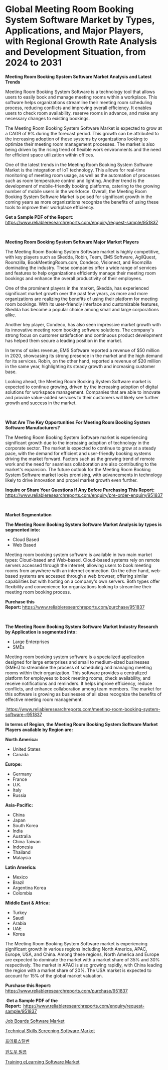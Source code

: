 <p><h1>Global Meeting Room Booking System Software Market by Types, Applications, and Major Players, with Regional Growth Rate Analysis and Development Situation, from 2024 to 2031</h1></p><p><strong>Meeting Room Booking System Software Market Analysis and Latest Trends</strong></p>
<p><p>Meeting Room Booking System Software is a technology tool that allows users to easily book and manage meeting rooms within a workplace. This software helps organizations streamline their meeting room scheduling process, reducing conflicts and improving overall efficiency. It enables users to check room availability, reserve rooms in advance, and make any necessary changes to existing bookings.</p><p>The Meeting Room Booking System Software Market is expected to grow at a CAGR of 9% during the forecast period. This growth can be attributed to the increasing adoption of these systems by organizations looking to optimize their meeting room management processes. The market is also being driven by the rising trend of flexible work environments and the need for efficient space utilization within offices.</p><p>One of the latest trends in the Meeting Room Booking System Software Market is the integration of IoT technology. This allows for real-time monitoring of meeting room usage, as well as the automation of processes such as room temperature control and lighting. Another trend is the development of mobile-friendly booking platforms, catering to the growing number of mobile users in the workforce. Overall, the Meeting Room Booking System Software Market is poised for significant growth in the coming years as more organizations recognize the benefits of using these tools to improve their workplace efficiency.</p></p>
<p><strong>Get a Sample PDF of the Report:&nbsp;</strong> <a href="https://www.reliableresearchreports.com/enquiry/request-sample/951837">https://www.reliableresearchreports.com/enquiry/request-sample/951837</a></p>
<p>&nbsp;</p>
<p><strong>Meeting Room Booking System Software Major Market Players</strong></p>
<p><p>The Meeting Room Booking System Software market is highly competitive, with key players such as Skedda, Robin, Teem, EMS Software, AgilQuest, Roomzilla, BookMeetingRoom.com, Condeco, Visionect, and Roomzilla dominating the industry. These companies offer a wide range of services and features to help organizations efficiently manage their meeting room bookings and enhance the overall productivity of their employees.</p><p>One of the prominent players in the market, Skedda, has experienced significant market growth over the past few years, as more and more organizations are realizing the benefits of using their platform for meeting room bookings. With its user-friendly interface and customizable features, Skedda has become a popular choice among small and large corporations alike.</p><p>Another key player, Condeco, has also seen impressive market growth with its innovative meeting room booking software solutions. The company's strong focus on customer satisfaction and continuous product development has helped them secure a leading position in the market.</p><p>In terms of sales revenue, EMS Software reported a revenue of $50 million in 2020, showcasing its strong presence in the market and the high demand for its services. Robin, on the other hand, reported a revenue of $20 million in the same year, highlighting its steady growth and increasing customer base.</p><p>Looking ahead, the Meeting Room Booking System Software market is expected to continue growing, driven by the increasing adoption of digital solutions for workspace management. Companies that are able to innovate and provide value-added services to their customers will likely see further growth and success in the market.</p></p>
<p>&nbsp;</p>
<p><strong>What Are The Key Opportunities For Meeting Room Booking System Software Manufacturers?</strong></p>
<p><p>The Meeting Room Booking System Software market is experiencing significant growth due to the increasing adoption of technology in the corporate sector. The market is expected to continue to grow at a steady pace, with the demand for efficient and user-friendly booking systems driving the market forward. Factors such as the growing trend of remote work and the need for seamless collaboration are also contributing to the market's expansion. The future outlook for the Meeting Room Booking System Software market looks promising, with advancements in technology likely to drive innovation and propel market growth even further.</p></p>
<p><strong>Inquire or Share Your Questions If Any Before Purchasing This Report:</strong> <a href="https://www.reliableresearchreports.com/enquiry/pre-order-enquiry/951837">https://www.reliableresearchreports.com/enquiry/pre-order-enquiry/951837</a></p>
<p>&nbsp;</p>
<p><strong>Market Segmentation</strong></p>
<p><strong>The Meeting Room Booking System Software Market Analysis by types is segmented into:</strong></p>
<p><ul><li>Cloud Based</li><li>Web Based</li></ul></p>
<p><p>Meeting room booking system software is available in two main market types: Cloud-based and Web-based. Cloud-based systems rely on remote servers accessed through the internet, allowing users to book meeting rooms from anywhere with an internet connection. On the other hand, web-based systems are accessed through a web browser, offering similar capabilities but with hosting on a company's own servers. Both types offer flexibility and convenience for organizations looking to streamline their meeting room booking process.</p></p>
<p><strong>Purchase this Report:&nbsp;</strong><a href="https://www.reliableresearchreports.com/purchase/951837">https://www.reliableresearchreports.com/purchase/951837</a></p>
<p>&nbsp;</p>
<p><strong>The Meeting Room Booking System Software Market Industry Research by Application is segmented into:</strong></p>
<p><ul><li>Large Enterprises</li><li>SMEs</li></ul></p>
<p><p>Meeting room booking system software is a specialized application designed for large enterprises and small to medium-sized businesses (SMEs) to streamline the process of scheduling and managing meeting rooms within their organization. This software provides a centralized platform for employees to book meeting rooms, check availability, and receive notifications and reminders. It helps improve efficiency, reduce conflicts, and enhance collaboration among team members. The market for this software is growing as businesses of all sizes recognize the benefits of effective meeting room management.</p></p>
<p><a href="https://www.reliableresearchreports.com/meeting-room-booking-system-software-r951837">&nbsp;https://www.reliableresearchreports.com/meeting-room-booking-system-software-r951837</a></p>
<p><strong>In terms of Region, the Meeting Room Booking System Software Market Players available by Region are:</strong></p>
<p>
    <p> <strong> North America: </strong>
        <ul>
            <li>United States</li>
            <li>Canada</li>
        </ul>
        </p> 
    <p> <strong> Europe: </strong>
        <ul>
            <li>Germany</li>
            <li>France</li>
            <li>U.K.</li>
            <li>Italy</li>
            <li>Russia</li>
        </ul>
        </p> 
    <p> <strong> Asia-Pacific: </strong>
        <ul>
            <li>China</li>
            <li>Japan</li>
            <li>South Korea</li>
            <li>India</li>
            <li>Australia</li>
            <li>China Taiwan</li>
            <li>Indonesia</li>
            <li>Thailand</li>
            <li>Malaysia</li>
        </ul>
        </p> 
    <p> <strong> Latin America: </strong>
        <ul>
            <li>Mexico</li>
            <li>Brazil</li>
            <li>Argentina Korea</li>
            <li>Colombia</li>
        </ul>
        </p> 
    <p> <strong> Middle East & Africa: </strong>
        <ul>
            <li>Turkey</li>
            <li>Saudi</li>
            <li>Arabia</li>
            <li>UAE</li>
            <li>Korea</li>
        </ul>
    </p>
    </p>
<p><p>The Meeting Room Booking System Software market is experiencing significant growth in various regions including North America, APAC, Europe, USA, and China. Among these regions, North America and Europe are expected to dominate the market with a market share of 35% and 30% respectively. The market in APAC is also growing rapidly, with China leading the region with a market share of 20%. The USA market is expected to account for 15% of the global market valuation.</p></p>
<p><strong>Purchase this Report: </strong><a href="https://www.reliableresearchreports.com/purchase/951837">https://www.reliableresearchreports.com/purchase/951837</a></p>
<p>&nbsp;<strong>Get a Sample PDF of the Report:&nbsp;&nbsp;</strong><a href="https://www.reliableresearchreports.com/enquiry/request-sample/951837">https://www.reliableresearchreports.com/enquiry/request-sample/951837</a></p>
<p><strong></strong></p>
<p><p><a href="https://github.com/yazulaeha/Market-Research-Report-List-1/blob/main/job-boards-software-market.md">Job Boards Software Market</a></p><p><a href="https://github.com/ctanaka235/Market-Research-Report-List-1/blob/main/technical-skills-screening-software-market.md">Technical Skills Screening Software Market</a></p><p><a href="https://github.com/tasfiyaj85/Market-Research-Report-List-2/blob/main/273986580039.md">프테로스틸벤</a></p><p><a href="https://github.com/njolsky1/Market-Research-Report-List-2/blob/main/875673480038.md">윈도우 필름</a></p><p><a href="https://github.com/rionkhanvai01/Market-Research-Report-List-1/blob/main/training-elearning-software-market.md">Training eLearning Software Market</a></p></p>